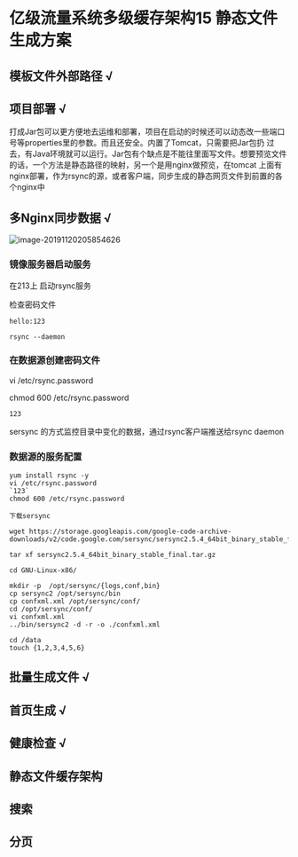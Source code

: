 # 亿级流量系统多级缓存架构15 静态文件生成方案

## 模板文件外部路径 √

## 项目部署  √
打成Jar包可以更方便地去运维和部署，项目在启动的时候还可以动态改一些端口号等properties里的参数。而且还安全。内置了Tomcat，只需要把Jar包扔
过去，有Java环境就可以运行。Jar包有个缺点是不能往里面写文件。想要预览文件的话，一个方法是静态路径的映射，另一个是用nginx做预览，在tomcat
上面有nginx部署，作为rsync的源，或者客户端，同步生成的静态网页文件到前置的各个nginx中

## 多Nginx同步数据 √

![image-20191120205854626](images/image-20191120205854626.png)

### 镜像服务器启动服务

在213上 启动rsync服务

检查密码文件

```
hello:123
```



`rsync --daemon`



### 在数据源创建密码文件

vi /etc/rsync.password

chmod 600  /etc/rsync.password

```
123
```

sersync  的方式监控目录中变化的数据，通过rsync客户端推送给rsync daemon

### 数据源的服务配置

```
yum install rsync -y
vi /etc/rsync.password
`123`
chmod 600 /etc/rsync.password

下载sersync

wget https://storage.googleapis.com/google-code-archive-downloads/v2/code.google.com/sersync/sersync2.5.4_64bit_binary_stable_final.tar.gz

tar xf sersync2.5.4_64bit_binary_stable_final.tar.gz 

cd GNU-Linux-x86/

mkdir -p  /opt/sersync/{logs,conf,bin}
cp sersync2 /opt/sersync/bin
cp confxml.xml /opt/sersync/conf/
cd /opt/sersync/conf/
vi confxml.xml 
../bin/sersync2 -d -r -o ./confxml.xml 

cd /data
touch {1,2,3,4,5,6}
```

## 批量生成文件 √

## 首页生成 √

## 健康检查 √

## 静态文件缓存架构

## 搜索

## 分页